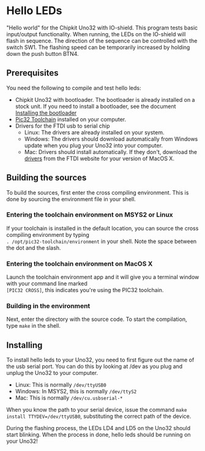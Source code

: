# Hello LEDs
"Hello world" for the Chipkit Uno32 with IO-shield. This program tests basic
input/output functionality. When running, the LEDs on the IO-shield will flash
in sequence. The direction of the sequence can be controlled with the switch
SW1. The flashing speed can be temporarily increased by holding down the push
button BTN4.

## Prerequisites
You need the following to compile and test hello leds:
 - Chipkit Uno32 with bootloader. The bootloader is already installed on a
   stock unit. If you need to install a bootloader, see the document
   [Installing the bootloader](https://github.com/is1200-example-projects/pic32-toolchain/blob/master/doc/install-bootloader.md)
 - [Pic32 Toolchain](https://github.com/is1200-example-projects/pic32-toolchain)
   installed on your computer.
 - Drivers for the FTDI usb to serial chip
   - Linux: The drivers are already installed on your system.
   - Windows: The drivers should download automatically from Windows update when
     you plug your Uno32 into your computer.
   - Mac: Drivers should install automatically. If they don't, download the [drivers](http://www.ftdichip.com/Drivers/VCP.htm)
     from the FTDI website for your version of MacOS X.
   

## Building the sources
To build the sources, first enter the cross compiling environment. This is done
by sourcing the environment file in your shell. 

### Entering the toolchain environment on MSYS2 or Linux
If your toolchain is installed
in the default location, you can source the cross compiling environment
by typing  
`. /opt/pic32-toolchain/environment` in your shell. Note the space
between the dot and the slash.

### Entering the toolchain environment on MacOS X
Launch the toolchain environment app and it will give you a terminal window with
your command line marked  
`[PIC32 CROSS]`, this indicates you're using the PIC32 toolchain.

### Building in the environment
Next, enter the directory with the source code. To start the compilation, type
`make` in the shell.

## Installing 
To install hello leds to your Uno32, you need to first figure out the name of
the usb serial port. You can do this by looking at /dev as you plug and
unplug the Uno32 to your computer.
 - Linux: This is normally `/dev/ttyUSB0`
 - Windows: In MSYS2, this is normally `/dev/ttyS2`
 - Mac: This is normally `/dev/cu.usbserial-*`

When you know the path to your serial device, issue the command
`make install TTYDEV=/dev/ttyUSB0`, substituting the correct path of the
device.

During the flashing process, the LEDs LD4 and LD5 on the Uno32 should start
blinking. When the process in done, hello leds should be running on your Uno32!

